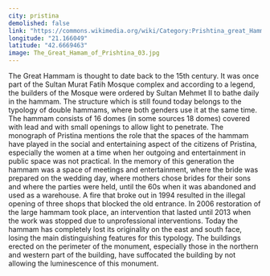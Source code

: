 ```yaml
---
city: pristina
demolished: false
link: "https://commons.wikimedia.org/wiki/Category:Prishtina_great_Hammam"
longitude: "21.166049"
latitude: "42.6669463"
image: The_Great_Hamam_of_Prishtina_03.jpg
---
```

The Great Hammam is thought to date back to the 15th century. It was once part of the Sultan Murat Fatih Mosque complex and according to a legend, the builders of the Mosque were ordered by Sultan Mehmet II to bathe daily in the hammam. The structure which is still found today belongs to the typology of double hammams, where both genders use it at the same time. The hammam consists of 16 domes (in some sources 18 domes) covered with lead and with small openings to allow light to penetrate. The monograph of Pristina mentions the role that the spaces of the hammam have played in the social and entertaining aspect of the citizens of Pristina, especially the women at a time when her outgoing and entertainment in public space was not practical. In the memory of this generation the hammam was a space of meetings and entertainment, where the bride was prepared on the wedding day, where mothers chose brides for their sons and where the parties were held, until the 60s when it was abandoned and used as a warehouse. A fire that broke out in 1994 resulted in the illegal opening of three shops that blocked the old entrance. In 2006 restoration of the large hammam took place, an intervention that lasted until 2013 when the work was stopped due to unprofessional interventions. Today the hammam has completely lost its originality on the east and south face, losing the main distinguishing features for this typology. The buildings erected on the perimeter of the monument, especially those in the northern and western part of the building, have suffocated the building by not allowing the luminescence of this monument.
